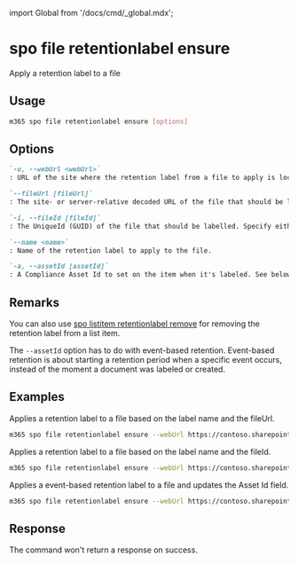 <!-- DISCLAIMER: All secrets, passwords, and sensitive values in this document are examples only and not real credentials. -->
import Global from '/docs/cmd/_global.mdx';

# spo file retentionlabel ensure

Apply a retention label to a file

## Usage

```sh
m365 spo file retentionlabel ensure [options]
```

## Options

```md definition-list
`-u, --webUrl <webUrl>`
: URL of the site where the retention label from a file to apply is located.

`--fileUrl [fileUrl]`
: The site- or server-relative decoded URL of the file that should be labelled. Specify either `fileUrl` or `fileId` but not both.

`-i, --fileId [fileId]`
: The UniqueId (GUID) of the file that should be labelled. Specify either `fileUrl` or `fileId` but not both.

`--name <name>`
: Name of the retention label to apply to the file.

`-a, --assetId [assetId]`
: A Compliance Asset Id to set on the item when it's labeled. See below for more information.
```

<Global />

## Remarks

You can also use [spo listitem retentionlabel remove](./../../../cmd/spo/listitem/listitem-retentionlabel-remove.mdx) for removing the retention label from a list item.

The `--assetId` option has to do with event-based retention. Event-based retention is about starting a retention period when a specific event occurs, instead of the moment a document was labeled or created.

## Examples

Applies a retention label to a file based on the label name and the fileUrl.

```sh
m365 spo file retentionlabel ensure --webUrl https://contoso.sharepoint.com/sites/project-x --fileUrl '/Shared Documents/Document.docx' --name 'Some label'
```

Applies a retention label to a file based on the label name and the fileId.

```sh
m365 spo file retentionlabel ensure --webUrl https://contoso.sharepoint.com/sites/project-x --fileId '26541f96-017c-4189-a604-599e083533b8' --name 'Some label'
```

Applies a event-based retention label to a file and updates the Asset Id field.

```sh
m365 spo file retentionlabel ensure --webUrl https://contoso.sharepoint.com/sites/project-x --fileId '26541f96-017c-4189-a604-599e083533b8' --name 'Some label' --assetId 'XYZ'
```

## Response

The command won't return a response on success.
